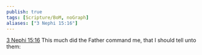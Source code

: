 ```yaml
---
publish: true
tags: [Scripture/BoM, noGraph]
aliases: ["3 Nephi 15:16"]
---
```

[3 Nephi 15:16](https://churchofjesuschrist.org/study/scriptures/bofm/3-ne/15?lang=eng&id=p16#p16) This much did the Father command me, that I should tell unto them:
